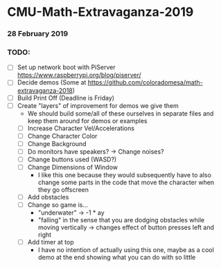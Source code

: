# CMU-Math-Extravaganza-2019
### 28 February 2019

### TODO:
- [ ] Set up network boot with PiServer https://www.raspberrypi.org/blog/piserver/
- [ ] Decide demos (Some at https://github.com/coloradomesa/math-extravaganza-2018)
- [ ] Build Print Off (Deadline is Friday)
- [ ] Create "layers" of improvement for demos we give them
    - We should build some/all of these ourselves in separate files and keep them around for demos or examples
  - [ ] Increase Character Vel/Accelerations
  - [ ] Change Character Color
  - [ ] Change Background
  - [ ] Do monitors have speakers? -> Change noises?
  - [ ] Change buttons used (WASD?)
  - [ ] Change Dimensions of Window
    - I like this one because they would subsequently have to also change some parts in the code that move the character when they go offscreen
  - [ ] Add obstacles
  - [ ] Change so game is...
    - "underwater" -> -1 * ay
    - "falling" in the sense that you are dodging obstacles while moving vertically -> changes effect of button presses left and right
  - [ ] Add timer at top
    - I have no intention of actually using this one, maybe as a cool demo at the end showing what you can do with so little
